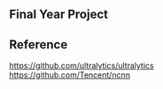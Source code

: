 Final Year Project
--

Reference
--
https://github.com/ultralytics/ultralytics <br>
https://github.com/Tencent/ncnn
